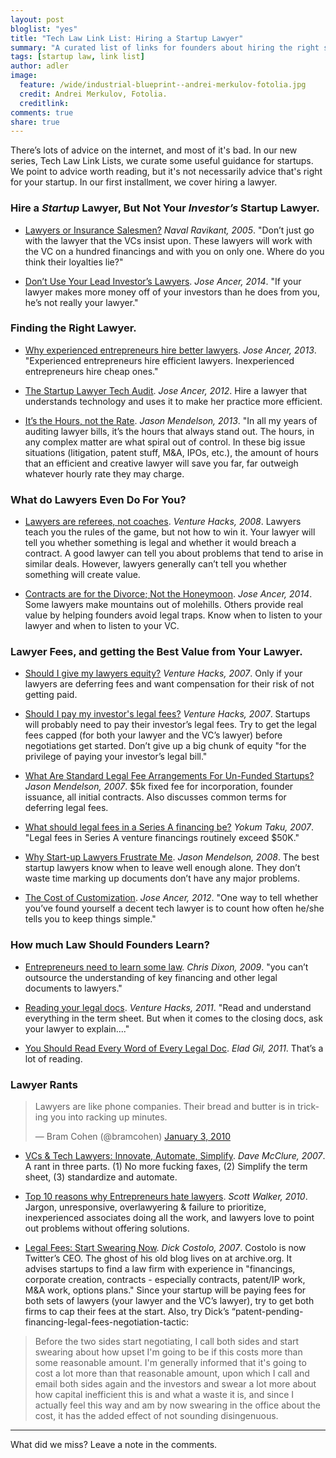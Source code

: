 ```yaml
---
layout: post
bloglist: "yes"
title: "Tech Law Link List: Hiring a Startup Lawyer"
summary: "A curated list of links for founders about hiring the right startup lawyer."
tags: [startup law, link list]
author: adler
image:
  feature: /wide/industrial-blueprint--andrei-merkulov-fotolia.jpg
  credit: Andrei Merkulov, Fotolia.
  creditlink:
comments: true
share: true
---
```


There’s lots of advice on the internet, and most of it's bad. In our new series, Tech Law Link Lists, we curate some useful guidance for startups. We point to advice worth reading, but it's not necessarily advice that's right for your startup. In our first installment, we cover hiring a lawyer. 


### Hire a *Startup* Lawyer, But Not Your *Investor’s* Startup Lawyer.

* [Lawyers or Insurance Salesmen?](http://startupboy.com/2005/11/30/lawyers-or-insurance-salesmen/) *Naval Ravikant, 2005*. "Don’t just go with the lawyer that the VCs insist upon. These lawyers will work with the VC on a hundred financings and with you on only one. Where do you think their loyalties lie?"

* [Don’t Use Your Lead Investor’s Lawyers](http://siliconhillslawyer.com/2014/01/05/lead-investor-startup-lawyer-dont/). *Jose Ancer, 2014*. "If your lawyer makes more money off of your investors than he does from you, he’s not really your lawyer."

### Finding the Right Lawyer.

* [Why experienced entrepreneurs hire better lawyers](http://siliconhillslawyer.com/2012/11/22/why-experienced-entrepreneurs-hire-better-lawyers/). *Jose Ancer, 2013*. "Experienced entrepreneurs hire efficient lawyers. Inexperienced entrepreneurs hire cheap ones."

* [The Startup Lawyer Tech Audit](http://siliconhillslawyer.com/2012/05/16/the-startup-lawyer-tech-audit/). *Jose Ancer, 2012*. Hire a lawyer that understands technology and uses it to make her practice more efficient. 

* [It’s the Hours, not the Rate](http://www.jasonmendelson.com/wp/archives/2013/01/its-the-hours-not-the-rate-why-most-people-focus-on-the-wrong-thing-when-choosing-a-lawyer.php). *Jason Mendelson, 2013*. "In all my years of auditing lawyer bills, it’s the hours that always stand out.  The hours, in any complex matter are what spiral out of control.  In these big issue situations (litigation, patent stuff, M&A, IPOs, etc.), the amount of hours that an efficient and creative lawyer will save you far, far outweigh whatever hourly rate they may charge. 

### What do Lawyers Even Do For You?

* [Lawyers are referees, not coaches](http://venturehacks.com/articles/referees). *Venture Hacks, 2008*. Lawyers teach you the rules of the game, but not how to win it. Your lawyer will tell you whether something is legal and whether it would breach a contract. A good lawyer can tell you about problems that tend to arise in similar deals. However, lawyers generally can’t tell you whether something will create value. 

* [Contracts are for the Divorce; Not the Honeymoon](http://siliconhillslawyer.com/2014/07/16/startup-contracts-divorce-marriage/). *Jose Ancer, 2014*. Some lawyers make mountains out of molehills. Others provide real value by helping founders avoid legal traps. Know when to listen to your lawyer and when to listen to your VC. 

### Lawyer Fees, and getting the Best Value from Your Lawyer. 

* [Should I give my lawyers equity?](http://venturehacks.com/articles/lawyer-equity) *Venture Hacks, 2007*. Only if your lawyers are deferring fees and want compensation for their risk of not getting paid.  

* [Should I pay my investor's legal fees?](http://venturehacks.com/articles/investors-legal-fee) *Venture Hacks, 2007*. Startups will probably need to pay their investor’s legal fees. Try to get the legal fees capped (for both your lawyer and the VC’s lawyer) before negotiations get started. Don’t give up a big chunk of equity "for the privilege of paying your investor’s legal bill." 

* [What Are Standard Legal Fee Arrangements For Un-Funded Startups?](http://www.askthevc.com/wp/archives/2007/06/what-are-standard-legal-fee-arrangments-for-un-funded-startups.html) *Jason Mendelson, 2007*. $5k fixed fee for incorporation, founder issuance, all initial contracts. Also discusses common terms for deferring legal fees. 

* [What should legal fees in a Series A financing be?](http://www.startupcompanylawyer.com/2007/12/08/what-should-legal-fees-in-a-series-a-financing-be/) *Yokum Taku, 2007*. "Legal fees in Series A venture financings routinely exceed $50K." 

* [Why Start-up Lawyers Frustrate Me](http://www.jasonmendelson.com/wp/archives/2008/06/why-start-up-lawyers-frustrate-me.php). *Jason Mendelson, 2008*. The best startup lawyers know when to leave well enough alone. They don’t waste time marking up documents don’t have any major problems. 

* [The Cost of Customization](http://siliconhillslawyer.com/2012/07/17/the-cost-of-complexity/). *Jose Ancer, 2012*. "One way to tell whether you’ve found yourself a decent tech lawyer is to count how often he/she tells you to keep things simple."

### How much Law Should Founders Learn? 

* [Entrepreneurs need to learn some law](http://cdixon.org/2009/09/13/entrepreneurs-need-to-learn-some-law/). *Chris Dixon, 2009*. "you can’t outsource the understanding of key financing and other legal documents to lawyers."

* [Reading your legal docs](http://venturehacks.com/articles/legal-docs). *Venture Hacks, 2011*. "Read and understand everything in the term sheet. But when it comes to the closing docs, ask your lawyer to explain...."

* [You Should Read Every Word of Every Legal Doc](http://blog.eladgil.com/2011/06/you-should-read-every-word-of-every.html). *Elad Gil, 2011*. That’s a lot of reading. 

### Lawyer Rants


<blockquote class="twitter-tweet" lang="en"><p>Lawyers are like phone companies. Their bread and butter is in tricking you into racking up minutes.</p>&mdash; Bram Cohen (@bramcohen) <a href="https://twitter.com/bramcohen/status/7336163022">January 3, 2010</a></blockquote>
<script async src="//platform.twitter.com/widgets.js" charset="utf-8"></script>


* [VCs & Tech Lawyers: Innovate, Automate, Simplify](http://500hats.typepad.com/500blogs/2007/09/vcs-tech-lawyer.html). *Dave McClure, 2007*. A rant in three parts. (1) No more fucking faxes, (2) Simplify the term sheet,  (3) standardize and automate. 

* [Top 10 reasons why Entrepreneurs hate lawyers](http://venturehacks.com/articles/hate-lawyers). *Scott Walker, 2010*. Jargon, unresponsive, overlawyering & failure to prioritize, inexperienced associates doing all the work, and lawyers love to point out problems without offering solutions.  

* [Legal Fees: Start Swearing Now](https://web.archive.org/web/20130728083853/http://www.burningdoor.com/askthewizard/2007/04/legal_fees_start_swearing_now.html). *Dick Costolo, 2007*. Costolo is now Twitter’s CEO. The ghost of his old blog lives on at archive.org. It advises startups to find a law firm with experience in "financings, corporate creation, contracts - especially contracts, patent/IP work, M&A work, options plans." Since your startup will be paying fees for both sets of lawyers (your lawyer and the VC’s lawyer), try to get both firms to cap their fees at the start. Also, try Dick’s “patent-pending-financing-legal-fees-negotiation-tactic: 

> Before the two sides start negotiating, I call both sides and start swearing about how upset I'm going to be if this costs more than some reasonable amount. I'm generally informed that it's going to cost a lot more than that reasonable amount, upon which I call and email both sides again and the investors and swear a lot more about how capital inefficient this is and what a waste it is, and since I actually feel this way and am by now swearing in the office about the cost, it has the added effect of not sounding disingenuous.

- - - 

What did we miss? Leave a note in the comments.  
